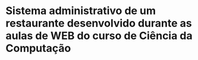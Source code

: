 #  Sistema  administrativo de um restaurante desenvolvido durante as aulas de WEB do curso de Ciência da Computação 
